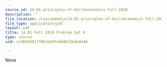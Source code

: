 ```yaml
---
course_id: 14-01-principles-of-microeconomics-fall-2018
description: ''
file_location: /coursemedia/14-01-principles-of-microeconomics-fall-2018/ccdb5d491ff0b43e97edd4bf3b4eda44_MIT14_01F18_pset8.pdf
file_type: application/pdf
layout: pdf
title: 14.01 Fall 2018 Problem Set 8
type: course
uid: ccdb5d491ff0b43e97edd4bf3b4eda44

---
```

None